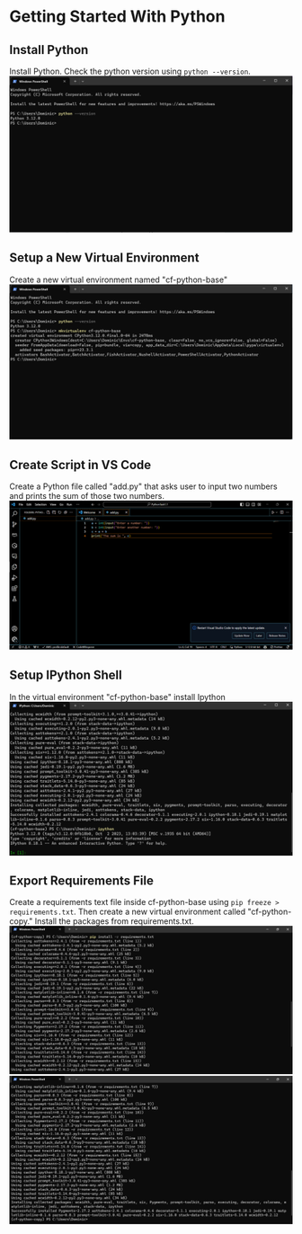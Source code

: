 # Getting Started With Python

## Install Python
Install Python. Check the python version using `python --version`.
![Screenshot of Python installation](./Step1.png)

## Setup a New Virtual Environment
Create a new virtual environment named "cf-python-base"
![Screenshot of virtual environment creation](./Step2.png)

## Create Script in VS Code
Create a Python file called "add.py" that asks user to input two numbers and prints the sum of those two numbers.
![Screenshot of Python script](./Step3.png)

## Setup IPython Shell
In the virtual environment "cf-python-base" install Ipython
![Screenshot of IPython installation](./Step4.png)

## Export Requirements File
Create a requirements text file inside cf-python-base using `pip freeze > requirements.txt`. Then create a new virtual environment called "cf-python-copy." Install the packages from requirements.txt.
![Screenshot of Python installation](./Step5(1).png)
![Screenshot of Python installation](./Step5(2).png)
